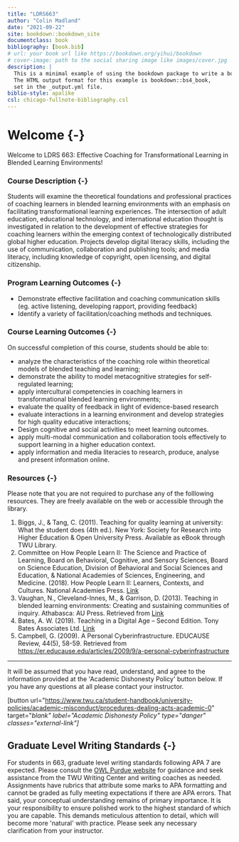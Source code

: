 ```yaml
---
title: "LDRS663"
author: "Colin Madland"
date: "2021-09-22"
site: bookdown::bookdown_site
documentclass: book
bibliography: [book.bib]
# url: your book url like https://bookdown.org/yihui/bookdown
# cover-image: path to the social sharing image like images/cover.jpg
description: |
  This is a minimal example of using the bookdown package to write a book.
  The HTML output format for this example is bookdown::bs4_book,
  set in the _output.yml file.
biblio-style: apalike
csl: chicago-fullnote-bibliography.csl
---
```


# Welcome {-}
Welcome to LDRS 663: Effective Coaching for Transformational Learning in Blended Learning Environments!


### Course Description {-}
Students will examine the theoretical foundations and professional practices of coaching learners in blended learning environments with an emphasis on facilitating transformational learning experiences. The intersection of adult education, educational technology, and international education thought is investigated in relation to the development of effective strategies for coaching learners within the emerging context of technologically distributed global higher education. Projects develop digital literacy skills, including the use of communication, collaboration and publishing tools; and media literacy, including knowledge of copyright, open licensing, and digital citizenship.

### Program Learning Outcomes {-}
- Demonstrate effective facilitation and coaching communication skills (eg. active listening, developing rapport, providing feedback)  
- Identify a variety of facilitation/coaching methods and techniques.


### Course Learning Outcomes {-}
On successful completion of this course, students should be able to:

- analyze the characteristics of the coaching role within theoretical models of blended teaching and learning;
- demonstrate the ability to model metacognitive strategies for self-regulated learning;
- apply intercultural competencies in coaching learners in transformational blended learning environments;
- evaluate the quality of feedback in light of evidence-based research
- evaluate interactions in a learning environment and develop strategies for  high quality educative interactions;
- Design cognitive and social activities to meet learning outcomes.
- apply multi-modal communication and collaboration tools effectively to support learning in a higher education context.
- apply information and media literacies to research, produce, analyse and present information online.


### Resources {-}

Please note that you are not required to purchase any of the folllowing resources. They are freely available on the web or accessible through the library.

1. Biggs, J., & Tang, C. (2011). Teaching for quality learning at university: What the student does (4th ed.). New York: Society for Research into Higher Education & Open University Press. Available as eBook through TWU Library.  
2. Committee on How People Learn II: The Science and Practice of Learning, Board on Behavioral, Cognitive, and Sensory Sciences, Board on Science Education, Division of Behavioral and Social Sciences and Education, & National Academies of Sciences, Engineering, and Medicine. (2018). How People Learn II: Learners, Contexts, and Cultures. National Academies Press. [Link](https://doi.org/10.17226/24783)
3. Vaughan, N., Cleveland-Innes, M., & Garrison, D. (2013). Teaching in blended learning environments: Creating and sustaining communities of inquiry. Athabasca: AU Press. Retrieved from [Link](http://www.aupress.ca/index.php/books/120229)   
4. Bates, A. W. (2019). Teaching in a Digital Age – Second Edition. Tony Bates Associates Ltd. [Link](https://pressbooks.bccampus.ca/teachinginadigitalagev2/)
5. Campbell, G. (2009). A Personal Cyberinfrastructure. EDUCAUSE Review, 44(5), 58-59. Retrieved from https://er.educause.edu/articles/2009/9/a-personal-cyberinfrastructure  


---
It will be assumed that you have read, understand, and agree to the information provided at the 'Academic Dishonesty Policy' button below. If you have any questions at all please contact your instructor.


[button url="https://www.twu.ca/student-handbook/university-policies/academic-misconduct/procedures-dealing-acts-academic-0" target="_blank" label="Academic Dishonesty Policy" type="danger" classes="external-link"]_

## Graduate Level Writing Standards {-}

For students in 663, graduate level writing standards following APA 7 are expected. Please consult the [OWL Purdue website](https://owl.purdue.edu/owl/research_and_citation/apa_style/apa_style_introduction.html) for guidance and seek assistance from the TWU Writing Center and writing coaches as needed. Assignments have rubrics that attribute some marks to APA formatting and cannot be graded as fully meeting expectations if there are APA errors. That said, your conceptual understanding remains of primary importance. It is your responsibility to ensure polished work to the highest standard of which you are capable. This demands meticulous attention to detail, which will become more 'natural' with practice. Please seek any necessary clarification from your instructor.
